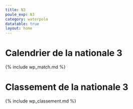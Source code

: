 ```yaml
---
title: N3
poule_exp: N3
category: waterpolo
datatable: true
layout: home
---
```


# Calendrier de la nationale 3

{% include wp_match.md %}

# Classement de la nationale 3

{% include wp_classement.md %}